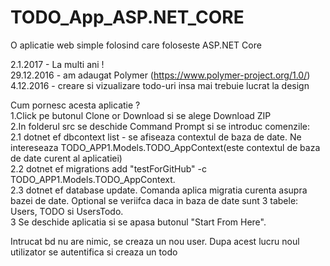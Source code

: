 # TODO_App_ASP.NET_CORE
O aplicatie web simple folosind care foloseste ASP.NET Core

2.1.2017 - La multi ani ! <br>
29.12.2016 - am adaugat Polymer (https://www.polymer-project.org/1.0/) <br>
4.12.2016 - creare si vizualizare todo-uri insa mai trebuie lucrat la design


Cum pornesc acesta aplicatie ?<br>
 1.Click pe butonul Clone or Download si se alege Download ZIP<br>
 2.In folderul src se deschide Command Prompt si se introduc comenzile:<br>
    2.1 dotnet ef dbcontext list - se afiseaza contextul de baza de date. Ne intereseaza TODO_APP1.Models.TODO_AppContext(este contextul            de baza de date curent al aplicatiei)<br>
    2.2 dotnet ef migrations add "testForGitHub" -c TODO_APP1.Models.TODO_AppContext.<br>
    2.3 dotnet ef database update. Comanda aplica migratia curenta asupra bazei de date. Optional se veriifca daca in baza de date sunt 3         tabele:<br> Users, TODO si UsersTodo.<br>
 3 Se deschide aplicatia si se apasa butonul "Start From Here". <br>
  
Intrucat bd nu are nimic, se creaza un nou user. Dupa acest lucru noul utilizator se autentifica si creaza un todo
